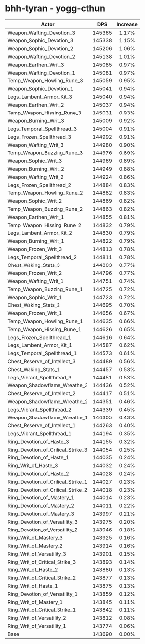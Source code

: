 # bhh-tyran - yogg-cthun
| Actor | DPS | Increase |
|---|:---:|:---:|
|Weapon_Wafting_Devotion_3|145365|1.17%|
|Weapon_Sophic_Devotion_3|145338|1.15%|
|Weapon_Sophic_Devotion_2|145206|1.06%|
|Weapon_Wafting_Devotion_2|145138|1.01%|
|Weapon_Earthen_Writ_3|145085|0.97%|
|Weapon_Wafting_Devotion_1|145081|0.97%|
|Temp_Weapon_Howling_Rune_3|145059|0.95%|
|Weapon_Sophic_Devotion_1|145041|0.94%|
|Legs_Lambent_Armor_Kit_3|145040|0.94%|
|Weapon_Earthen_Writ_2|145037|0.94%|
|Temp_Weapon_Hissing_Rune_3|145031|0.93%|
|Weapon_Burning_Writ_3|145009|0.92%|
|Legs_Temporal_Spellthread_3|145004|0.91%|
|Legs_Frozen_Spellthread_3|144992|0.91%|
|Weapon_Wafting_Writ_3|144980|0.90%|
|Temp_Weapon_Buzzing_Rune_3|144976|0.89%|
|Weapon_Sophic_Writ_3|144969|0.89%|
|Weapon_Burning_Writ_2|144949|0.88%|
|Weapon_Wafting_Writ_2|144924|0.86%|
|Legs_Frozen_Spellthread_2|144884|0.83%|
|Temp_Weapon_Howling_Rune_2|144882|0.83%|
|Weapon_Sophic_Writ_2|144869|0.82%|
|Temp_Weapon_Buzzing_Rune_2|144863|0.82%|
|Weapon_Earthen_Writ_1|144855|0.81%|
|Temp_Weapon_Hissing_Rune_2|144832|0.79%|
|Legs_Lambent_Armor_Kit_2|144830|0.79%|
|Weapon_Burning_Writ_1|144822|0.79%|
|Weapon_Frozen_Writ_3|144813|0.78%|
|Legs_Temporal_Spellthread_2|144811|0.78%|
|Chest_Waking_Stats_3|144803|0.77%|
|Weapon_Frozen_Writ_2|144796|0.77%|
|Weapon_Wafting_Writ_1|144751|0.74%|
|Temp_Weapon_Buzzing_Rune_1|144725|0.72%|
|Weapon_Sophic_Writ_1|144723|0.72%|
|Chest_Waking_Stats_2|144695|0.70%|
|Weapon_Frozen_Writ_1|144656|0.67%|
|Temp_Weapon_Howling_Rune_1|144635|0.66%|
|Temp_Weapon_Hissing_Rune_1|144626|0.65%|
|Legs_Frozen_Spellthread_1|144616|0.64%|
|Legs_Lambent_Armor_Kit_1|144587|0.62%|
|Legs_Temporal_Spellthread_1|144573|0.61%|
|Chest_Reserve_of_Intellect_3|144489|0.56%|
|Chest_Waking_Stats_1|144457|0.53%|
|Legs_Vibrant_Spellthread_3|144451|0.53%|
|Weapon_Shadowflame_Wreathe_3|144436|0.52%|
|Chest_Reserve_of_Intellect_2|144417|0.51%|
|Weapon_Shadowflame_Wreathe_2|144351|0.46%|
|Legs_Vibrant_Spellthread_2|144339|0.45%|
|Weapon_Shadowflame_Wreathe_1|144305|0.43%|
|Chest_Reserve_of_Intellect_1|144263|0.40%|
|Legs_Vibrant_Spellthread_1|144194|0.35%|
|Ring_Devotion_of_Haste_3|144155|0.32%|
|Ring_Devotion_of_Critical_Strike_3|144054|0.25%|
|Ring_Devotion_of_Haste_1|144035|0.24%|
|Ring_Writ_of_Haste_3|144032|0.24%|
|Ring_Devotion_of_Haste_2|144028|0.24%|
|Ring_Devotion_of_Critical_Strike_1|144027|0.23%|
|Ring_Devotion_of_Critical_Strike_2|144018|0.23%|
|Ring_Devotion_of_Mastery_1|144014|0.23%|
|Ring_Devotion_of_Mastery_2|144011|0.22%|
|Ring_Devotion_of_Mastery_3|143997|0.21%|
|Ring_Devotion_of_Versatility_3|143975|0.20%|
|Ring_Devotion_of_Versatility_2|143946|0.18%|
|Ring_Writ_of_Mastery_3|143925|0.16%|
|Ring_Writ_of_Mastery_2|143914|0.16%|
|Ring_Writ_of_Versatility_3|143901|0.15%|
|Ring_Writ_of_Critical_Strike_3|143893|0.14%|
|Ring_Writ_of_Haste_2|143880|0.13%|
|Ring_Writ_of_Critical_Strike_2|143877|0.13%|
|Ring_Writ_of_Haste_1|143875|0.13%|
|Ring_Devotion_of_Versatility_1|143859|0.12%|
|Ring_Writ_of_Mastery_1|143845|0.11%|
|Ring_Writ_of_Critical_Strike_1|143842|0.11%|
|Ring_Writ_of_Versatility_2|143812|0.08%|
|Ring_Writ_of_Versatility_1|143774|0.06%|
|Base|143690|0.00%|
